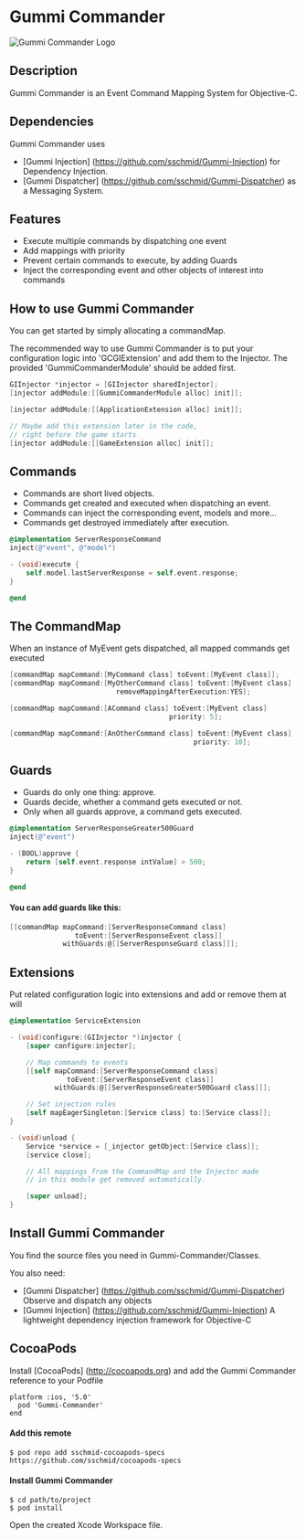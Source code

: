 # Gummi Commander
![Gummi Commander Logo](http://sschmid.com/Libs/Gummi-Commander/Gummi-Commander-128.png)

## Description
Gummi Commander is an Event Command Mapping System for Objective-C.

## Dependencies
Gummi Commander uses
* [Gummi Injection] (https://github.com/sschmid/Gummi-Injection) for Dependency Injection.
* [Gummi Dispatcher] (https://github.com/sschmid/Gummi-Dispatcher) as a Messaging System.

## Features
* Execute multiple commands by dispatching one event
* Add mappings with priority
* Prevent certain commands to execute, by adding Guards
* Inject the corresponding event and other objects of interest into commands

## How to use Gummi Commander
You can get started by simply allocating a commandMap.

The recommended way to use Gummi Commander is to put your configuration logic into 'GCGIExtension' and add them to the Injector.
The provided 'GummiCommanderModule' should be added first.

```objective-c
GIInjector *injector = [GIInjector sharedInjector];
[injector addModule:[[GummiCommanderModule alloc] init]];

[injector addModule:[[ApplicationExtension alloc] init]];

// Maybe add this extension later in the code,
// right before the game starts
[injector addModule:[[GameExtension alloc] init]];
```

## Commands
* Commands are short lived objects.
* Commands get created and executed when dispatching an event.
* Commands can inject the corresponding event, models and more...
* Commands get destroyed immediately after execution.

```objective-c
@implementation ServerResponseCommand
inject(@"event", @"model")

- (void)execute {
    self.model.lastServerResponse = self.event.response;
}

@end
```

## The CommandMap
When an instance of MyEvent gets dispatched, all mapped commands get executed

```objective-c
[commandMap mapCommand:[MyCommand class] toEvent:[MyEvent class]];
[commandMap mapCommand:[MyOtherCommand class] toEvent:[MyEvent class]
                          removeMappingAfterExecution:YES];

[commandMap mapCommand:[ACommand class] toEvent:[MyEvent class]
                                       priority: 5];

[commandMap mapCommand:[AnOtherCommand class] toEvent:[MyEvent class]
                                             priority: 10];
```

## Guards
* Guards do only one thing: approve.
* Guards decide, whether a command gets executed or not.
* Only when all guards approve, a command gets executed.

```objective-c
@implementation ServerResponseGreater500Guard
inject(@"event")

- (BOOL)approve {
    return [self.event.response intValue] > 500;
}

@end
```

#### You can add guards like this:

```objective-c
[[commandMap mapCommand:[ServerResponseCommand class]
                toEvent:[ServerResponseEvent class]]
             withGuards:@[[ServerResponseGuard class]]];
```

## Extensions
Put related configuration logic into extensions and add or remove them at will

```objective-c
@implementation ServiceExtension

- (void)configure:(GIInjector *)injector {
    [super configure:injector];

    // Map commands to events
    [[self mapCommand:[ServerResponseCommand class]
              toEvent:[ServerResponseEvent class]]
           withGuards:@[[ServerResponseGreater500Guard class]]];

    // Set injection rules
    [self mapEagerSingleton:[Service class] to:[Service class]];
}

- (void)unload {
    Service *service = [_injector getObject:[Service class]];
    [service close];

    // All mappings from the CommandMap and the Injector made
    // in this module get removed automatically.

    [super unload];
}
```

## Install Gummi Commander
You find the source files you need in Gummi-Commander/Classes.

You also need:
* [Gummi Dispatcher] (https://github.com/sschmid/Gummi-Dispatcher) Observe and dispatch any objects
* [Gummi Injection] (https://github.com/sschmid/Gummi-Injection) A lightweight dependency injection framework for Objective-C

## CocoaPods
Install [CocoaPods] (http://cocoapods.org) and add the Gummi Commander reference to your Podfile

```
platform :ios, '5.0'
  pod 'Gummi-Commander'
end
```

#### Add this remote

```
$ pod repo add sschmid-cocoapods-specs https://github.com/sschmid/cocoapods-specs
```

#### Install Gummi Commander

```
$ cd path/to/project
$ pod install
```
Open the created Xcode Workspace file.